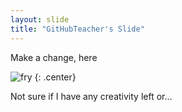 ```yaml
---
layout: slide
title: "GitHubTeacher's Slide"
---
```


Make a change, here

![fry](https://cloud.githubusercontent.com/assets/16547949/25400891/fb18941a-29c1-11e7-82b9-35e589443a60.jpg)
{: .center}

Not sure if I have any creativity left or...

